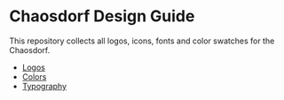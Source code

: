 # Chaosdorf Design Guide

This repository collects all logos, icons, fonts and color swatches for the 
Chaosdorf.

* [Logos](logos/README.md)
* [Colors](colors/README.md)
* [Typography](typography/README.md)
